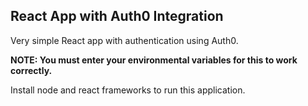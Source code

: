 ## React App with Auth0 Integration

Very simple React app with authentication using Auth0.

**NOTE: You must enter your environmental variables for this to work correctly.**

Install node and react frameworks to run this application.